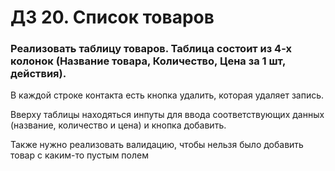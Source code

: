# ДЗ 20. Список товаров

### Реализовать таблицу товаров. Таблица состоит из 4-х колонок (Название товара, Количество, Цена за 1 шт, действия).

В каждой строке контакта есть кнопка удалить, которая удаляет запись.

Вверху таблицы находяться инпуты для ввода соответствующих данных (название, количество и цена) и кнопка добавить.

Также нужно реализовать валидацию, чтобы нельзя было добавить товар с каким-то пустым полем